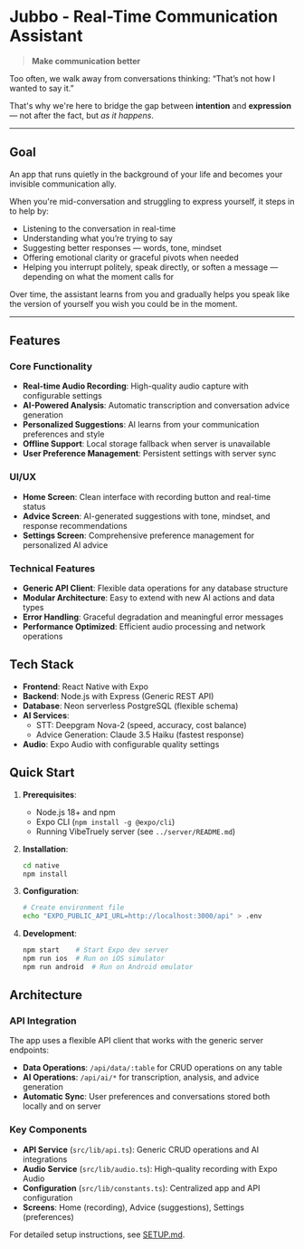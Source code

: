 # Jubbo - Real-Time Communication Assistant

> **Make communication better**

Too often, we walk away from conversations thinking: “That’s not how I wanted to say it.”

That's why we're here to bridge the gap between **intention** and **expression** — not after the fact, but *as it happens*.

---

## Goal

An app that runs quietly in the background of your life and becomes your invisible communication ally.

When you're mid-conversation and struggling to express yourself, it steps in to help by:
- Listening to the conversation in real-time
- Understanding what you’re trying to say
- Suggesting better responses — words, tone, mindset
- Offering emotional clarity or graceful pivots when needed
- Helping you interrupt politely, speak directly, or soften a message — depending on what the moment calls for

Over time, the assistant learns from you and gradually helps you speak like the version of yourself you wish you could be in the moment.

---

## Features

### Core Functionality
- **Real-time Audio Recording**: High-quality audio capture with configurable settings
- **AI-Powered Analysis**: Automatic transcription and conversation advice generation
- **Personalized Suggestions**: AI learns from your communication preferences and style
- **Offline Support**: Local storage fallback when server is unavailable
- **User Preference Management**: Persistent settings with server sync

### UI/UX
- **Home Screen**: Clean interface with recording button and real-time status
- **Advice Screen**: AI-generated suggestions with tone, mindset, and response recommendations
- **Settings Screen**: Comprehensive preference management for personalized AI advice

### Technical Features
- **Generic API Client**: Flexible data operations for any database structure
- **Modular Architecture**: Easy to extend with new AI actions and data types
- **Error Handling**: Graceful degradation and meaningful error messages
- **Performance Optimized**: Efficient audio processing and network operations

## Tech Stack
- **Frontend**: React Native with Expo
- **Backend**: Node.js with Express (Generic REST API)
- **Database**: Neon serverless PostgreSQL (flexible schema)
- **AI Services**: 
  - STT: Deepgram Nova-2 (speed, accuracy, cost balance)
  - Advice Generation: Claude 3.5 Haiku (fastest response)
- **Audio**: Expo Audio with configurable quality settings

## Quick Start

1. **Prerequisites**:
   - Node.js 18+ and npm
   - Expo CLI (`npm install -g @expo/cli`)
   - Running VibeTruely server (see `../server/README.md`)

2. **Installation**:
   ```bash
   cd native
   npm install
   ```

3. **Configuration**:
   ```bash
   # Create environment file
   echo "EXPO_PUBLIC_API_URL=http://localhost:3000/api" > .env
   ```

4. **Development**:
   ```bash
   npm start    # Start Expo dev server
   npm run ios  # Run on iOS simulator
   npm run android  # Run on Android emulator
   ```

## Architecture

### API Integration
The app uses a flexible API client that works with the generic server endpoints:

- **Data Operations**: `/api/data/:table` for CRUD operations on any table
- **AI Operations**: `/api/ai/*` for transcription, analysis, and advice generation
- **Automatic Sync**: User preferences and conversations stored both locally and on server

### Key Components
- **API Service** (`src/lib/api.ts`): Generic CRUD operations and AI integrations
- **Audio Service** (`src/lib/audio.ts`): High-quality recording with Expo Audio
- **Configuration** (`src/lib/constants.ts`): Centralized app and API configuration
- **Screens**: Home (recording), Advice (suggestions), Settings (preferences)

For detailed setup instructions, see [SETUP.md](SETUP.md).